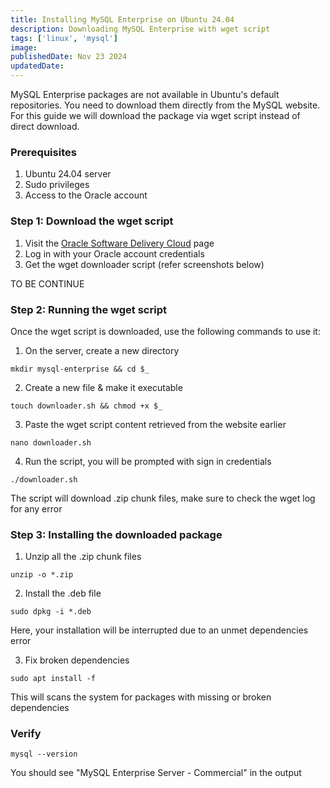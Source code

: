 ```yaml
---
title: Installing MySQL Enterprise on Ubuntu 24.04
description: Downloading MySQL Enterprise with wget script
tags: ['linux', 'mysql']
image: 
publishedDate: Nov 23 2024
updatedDate: 
---
```


MySQL Enterprise packages are not available in Ubuntu's default repositories. You need to download them directly from the MySQL website. For this guide we will download the package via wget script instead of direct download.

### Prerequisites

1. Ubuntu 24.04 server
2. Sudo privileges
3. Access to the Oracle account

### Step 1: Download the wget script

1. Visit the [Oracle Software Delivery Cloud](https://edelivery.oracle.com/osdc/faces/SoftwareDelivery) page
2. Log in with your Oracle account credentials
3. Get the wget downloader script (refer screenshots below)

TO BE CONTINUE

### Step 2: Running the wget script

Once the wget script is downloaded, use the following commands to use it:

1. On the server, create a new directory

```shell
mkdir mysql-enterprise && cd $_
```

2. Create a new file & make it executable

```shell
touch downloader.sh && chmod +x $_
```

3. Paste the wget script content retrieved from the website earlier

```shell
nano downloader.sh
```

4. Run the script, you will be prompted with sign in credentials

```shell
./downloader.sh
```

The script will download .zip chunk files, make sure to check the wget log for any error

### Step 3: Installing the downloaded package

1. Unzip all the .zip chunk files

```shell
unzip -o *.zip
```

2. Install the .deb file

```shell
sudo dpkg -i *.deb
```

Here, your installation will be interrupted due to an unmet dependencies error

3. Fix broken dependencies

```shell
sudo apt install -f
```

This will scans the system for packages with missing or broken dependencies

### Verify

```shell
mysql --version
```

You should see "MySQL Enterprise Server - Commercial" in the output